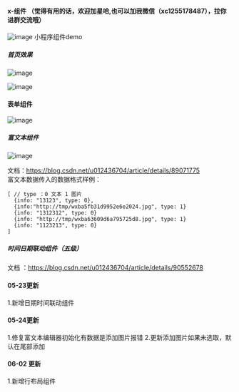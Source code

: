 #### x-组件 （觉得有用的话，欢迎加星哈,也可以加我微信（xc1255178487），拉你进群交流哦）
![image](https://github.com/xc1255178487/little_program/blob/master/pages/image/auth.jpeg)
小程序组件demo
##### 首页效果

![image](https://github.com/xc1255178487/little_program/blob/master/pages/image/index.png)

![image](https://github.com/xc1255178487/little_program/blob/master/pages/image/container.png)

#### 表单组件

![image](https://github.com/xc1255178487/little_program/blob/master/pages/image/form.png)

##### 富文本组件

![image](https://github.com/xc1255178487/little_program/blob/master/pages/image/richtext.png)

文档：https://blog.csdn.net/u012436704/article/details/89071775
<br />富文本数据传入的数据格式样例：
```
[ // type ：0 文本 1 图片
  {info: "13123", type: 0}, 
  {info:"http://tmp/wxba5fb31d9952e6e2024.jpg", type: 1}
  {info: "1312312", type: 0}
  {info: "http://tmp/wxba63609d6a795725d8.jpg", type: 1}
  {info: "1123213", type: 0}
]
```
##### 时间日期联动组件（五级）
文档 ：https://blog.csdn.net/u012436704/article/details/90552678

#### 05-23更新
1.新增日期时间联动组件

#### 05-24更新
1.修复富文本编辑器初始化有数据是添加图片报错
2.更新添加图片如果未选取，默认在尾部添加

#### 06-02 更新
1.新增行布局组件
